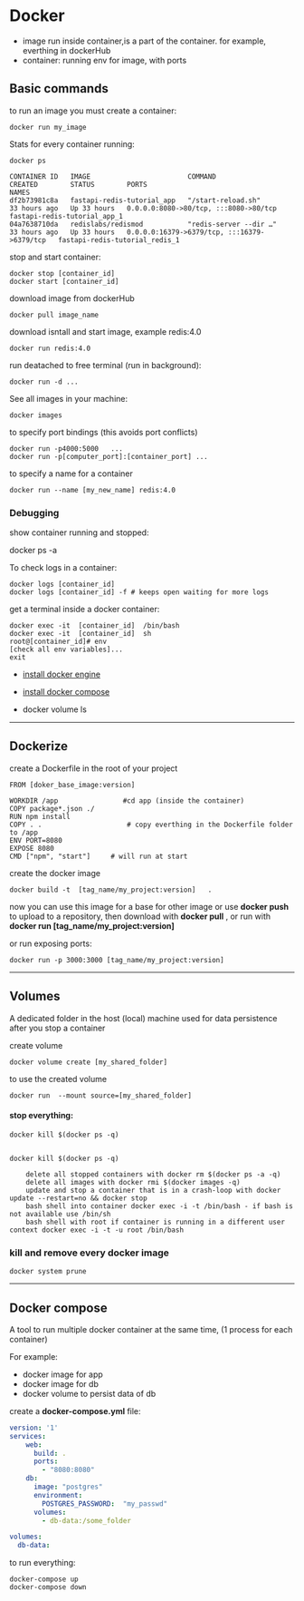 # Docker
* image run inside container,is a part of the container. for example, everthing in dockerHub
* container: running env for image, with ports



## Basic commands

to run an image you must create a container:

    docker run my_image


Stats for every container running:

    docker ps

    CONTAINER ID   IMAGE                        COMMAND                  CREATED        STATUS        PORTS                                         NAMES
    df2b73981c8a   fastapi-redis-tutorial_app   "/start-reload.sh"       33 hours ago   Up 33 hours   0.0.0.0:8080->80/tcp, :::8080->80/tcp         fastapi-redis-tutorial_app_1
    04a7638710da   redislabs/redismod           "redis-server --dir …"   33 hours ago   Up 33 hours   0.0.0.0:16379->6379/tcp, :::16379->6379/tcp   fastapi-redis-tutorial_redis_1


stop and start container:

    docker stop [container_id]
    docker start [container_id]





download image from dockerHub

    docker pull image_name

download isntall and start image, example redis:4.0

    docker run redis:4.0

run deatached  to free terminal (run in background):

    docker run -d ...

See all images in your machine:

    docker images


to specify port bindings  (this avoids port conflicts)


    docker run -p4000:5000   ...
    docker run -p[computer_port]:[container_port] ...

to specify a name for a container

    docker run --name [my_new_name] redis:4.0


### Debugging
show container running and stopped:

  docker ps -a

To check logs in a container:

    docker logs [container_id]
    docker logs [container_id] -f # keeps open waiting for more logs

get a terminal inside  a docker container:

    docker exec -it  [container_id]  /bin/bash
    docker exec -it  [container_id]  sh
    root@[container_id]# env
    [check all env variables]...
    exit




* [install docker engine](https://docs.docker.com/engine/install/#server)
* [install docker compose]( https://docs.docker.com/compose/install/#alternative-install-options)

* docker volume ls
***
## Dockerize

create a Dockerfile in the root of your project

    FROM [doker_base_image:version]

    WORKDIR /app                #cd app (inside the container)
    COPY package*.json ./
    RUN npm install
    COPY . .                     # copy everthing in the Dockerfile folder  to /app
    ENV PORT=8080
    EXPOSE 8080
    CMD ["npm", "start"]     # will run at start


create the docker image

    docker build -t  [tag_name/my_project:version]   .



now you can use this image for a base for other image or use **docker push** to upload to a repository, then download with **docker pull** , or run with  **docker run [tag_name/my_project:version]**

or run exposing ports:

    docker run -p 3000:3000 [tag_name/my_project:version]

***
## Volumes
A dedicated folder in the host (local) machine used for data persistence after you stop a container

create volume

    docker volume create [my_shared_folder]

to use the created volume

    docker run  --mount source=[my_shared_folder]

#### stop everything:

    docker kill $(docker ps -q)


    docker kill $(docker ps -q)

        delete all stopped containers with docker rm $(docker ps -a -q)
        delete all images with docker rmi $(docker images -q)
        update and stop a container that is in a crash-loop with docker update --restart=no && docker stop
        bash shell into container docker exec -i -t /bin/bash - if bash is not available use /bin/sh
        bash shell with root if container is running in a different user context docker exec -i -t -u root /bin/bash



### kill and remove every docker image

    docker system prune


***
## Docker compose
A tool to run multiple docker container at the same time, (1 process for each container)

For example:
* docker image for app
* docker image for db
* docker volume to persist data of db


create a **docker-compose.yml** file:

```yaml
version: '1'
services:
    web:
      build: .
      ports:
        - "8080:8080"
    db:
      image: "postgres"
      environment:
        POSTGRES_PASSWORD:  "my_passwd"
      volumes:
        - db-data:/some_folder

volumes:
  db-data:
```

to run everything:

    docker-compose up
    docker-compose down
